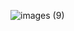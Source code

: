 ![images (9)](https://user-images.githubusercontent.com/105327444/207001906-d529dce4-380c-42c7-852d-0db4a3468140.jpg)
